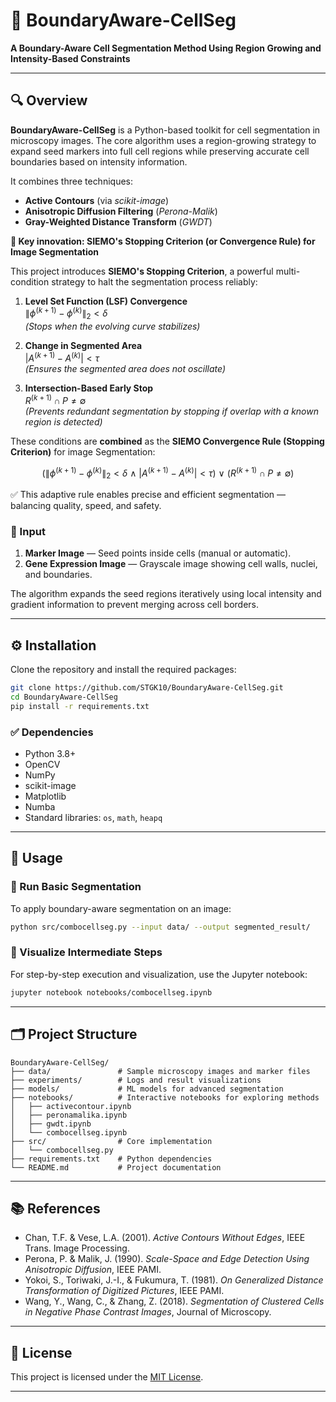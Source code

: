 # 🧬 **BoundaryAware-CellSeg**

**A Boundary-Aware Cell Segmentation Method Using Region Growing and Intensity-Based Constraints**

---

## 🔍 Overview

**BoundaryAware-CellSeg** is a Python-based toolkit for cell segmentation in microscopy images. The core algorithm uses a region-growing strategy to expand seed markers into full cell regions while preserving accurate cell boundaries based on intensity information.

It combines three techniques:

* **Active Contours** (via *scikit-image*)
* **Anisotropic Diffusion Filtering** (*Perona-Malik*)
* **Gray-Weighted Distance Transform** (*GWDT*)

**🧠 Key innovation: SIEMO's Stopping Criterion (or Convergence Rule) for Image Segmentation**

This project introduces **SIEMO's Stopping Criterion**, a powerful multi-condition strategy to halt the segmentation process reliably:

1. **Level Set Function (LSF) Convergence**  
   $\| \phi^{(k+1)} - \phi^{(k)} \|_2 < \delta$  
   *(Stops when the evolving curve stabilizes)*

2. **Change in Segmented Area**  
   $\left| A^{(k+1)} - A^{(k)} \right| < \tau$  
   *(Ensures the segmented area does not oscillate)*

3. **Intersection-Based Early Stop**  
   $R^{(k+1)} \cap P \neq \emptyset$  
   *(Prevents redundant segmentation by stopping if overlap with a known region is detected)*

These conditions are **combined** as the **SIEMO Convergence Rule (Stopping Criterion)** for image Segmentation:

$$
\left( \| \phi^{(k+1)} - \phi^{(k)} \|_2 < \delta \ \wedge\ \left| A^{(k+1)} - A^{(k)} \right| < \tau \right) \ \vee \ \left( R^{(k+1)} \cap P \neq \emptyset \right)
$$

✅ This adaptive rule enables precise and efficient segmentation — balancing quality, speed, and safety.



### 📘 Input

1. **Marker Image** — Seed points inside cells (manual or automatic).
2. **Gene Expression Image** — Grayscale image showing cell walls, nuclei, and boundaries.

The algorithm expands the seed regions iteratively using local intensity and gradient information to prevent merging across cell borders.

---

## ⚙️ Installation

Clone the repository and install the required packages:

```bash
git clone https://github.com/STGK10/BoundaryAware-CellSeg.git
cd BoundaryAware-CellSeg
pip install -r requirements.txt
```

### ✅ Dependencies

* Python 3.8+
* OpenCV
* NumPy
* scikit-image
* Matplotlib
* Numba
* Standard libraries: `os`, `math`, `heapq`

---

## 🚀 Usage

### 🔹 Run Basic Segmentation

To apply boundary-aware segmentation on an image:

```bash
python src/combocellseg.py --input data/ --output segmented_result/
```

### 🔹 Visualize Intermediate Steps

For step-by-step execution and visualization, use the Jupyter notebook:

```bash
jupyter notebook notebooks/combocellseg.ipynb
```

---

## 🗂️ Project Structure

```
BoundaryAware-CellSeg/
├── data/               # Sample microscopy images and marker files
├── experiments/        # Logs and result visualizations
├── models/             # ML models for advanced segmentation
├── notebooks/          # Interactive notebooks for exploring methods
│   ├── activecontour.ipynb
│   ├── peronamalika.ipynb
│   ├── gwdt.ipynb
│   └── combocellseg.ipynb
├── src/                # Core implementation
│   └── combocellseg.py
├── requirements.txt    # Python dependencies
└── README.md           # Project documentation
```

---

## 📚 References

* Chan, T.F. & Vese, L.A. (2001). *Active Contours Without Edges*, IEEE Trans. Image Processing.
* Perona, P. & Malik, J. (1990). *Scale-Space and Edge Detection Using Anisotropic Diffusion*, IEEE PAMI.
* Yokoi, S., Toriwaki, J.-I., & Fukumura, T. (1981). *On Generalized Distance Transformation of Digitized Pictures*, IEEE PAMI.
* Wang, Y., Wang, C., & Zhang, Z. (2018). *Segmentation of Clustered Cells in Negative Phase Contrast Images*, Journal of Microscopy.

---

## 📝 License

This project is licensed under the [MIT License](LICENSE).

---
